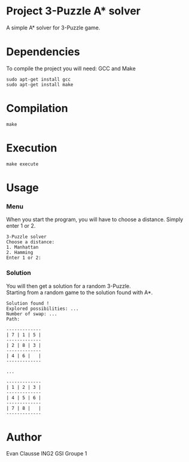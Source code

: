 # Project 3-Puzzle A* solver

A simple A* solver for 3-Puzzle game.

# Dependencies

To compile the project you will need: GCC and Make

```
sudo apt-get install gcc
sudo apt-get install make
```

# Compilation

```
make
```

# Execution

```
make execute
```

# Usage

### Menu

When you start the program, you will have to choose a distance. Simply enter 1 or 2.

```
3-Puzzle solver
Choose a distance: 
1. Manhattan
2. Hamming
Enter 1 or 2:
```

### Solution

You will then get a solution for a random 3-Puzzle.  
Starting from a random game to the solution found with A*.

```
Solution found ! 
Explored possibilities: ...
Number of swap: ...
Path: 

-------------
| 7 | 1 | 5 |
-------------
| 2 | 8 | 3 |
-------------
| 4 | 6 |   |
-------------

...

-------------
| 1 | 2 | 3 |
-------------
| 4 | 5 | 6 |
-------------
| 7 | 8 |   |
-------------
```

# Author

Evan Clausse ING2 GSI Groupe 1
